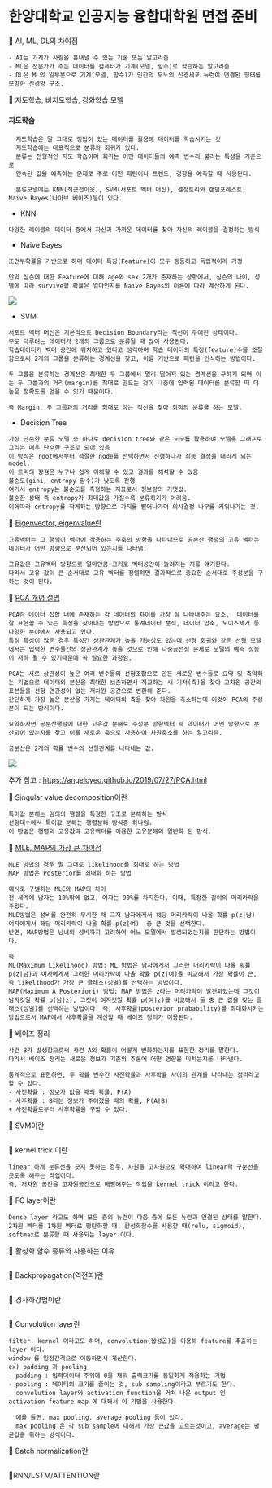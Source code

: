# 한양대학교 인공지능 융합대학원 면접 준비

🧐 AI, ML, DL의 차이점
```
- AI는 기계가 사람을 흉내낼 수 있는 기술 또는 알고리즘
- ML은 전문가가 주는 데이터를 컴퓨터가 기계(모델, 함수)로 학습하는 알고리즘
- DL은 ML의 일부분으로 기계(모델, 함수)가 인간의 두노의 신경세포 뉴런이 연결된 형태를 모방한 신경망 구조.
```
🧐 지도학습, 비지도학습, 강화학습 모델
#### 지도학습
```
  지도학습은 말 그대로 정답이 있는 데이터를 활용해 데이터를 학습시키는 것
  지도학습에는 대표적으로 분류와 회귀가 있다. 
  분류는 전형적인 지도 학습이며 회귀는 어떤 데이터들의 예측 변수라 불리는 특성을 기준으로 
  연속된 값을 예측하는 문제로 주로 어떤 패턴이나 트렌드, 경향을 예측할 때 사용된다.

  분류모델에는 KNN(최근접이웃), SVM(서포트 벡터 머신), 결정트리와 랜덤포레스트, Naive Bayes(나이브 베이즈)등이 있다.
```
- KNN
```
다양한 레이블의 데이터 중에서 자신과 가까운 데이터를 찾아 자신의 레이블을 결정하는 방식
```
- Naive Bayes 
```
조건부확률을 기반으로 하며 데이터 특징(Feature)이 모두 동등하고 독립적이라 가정

만약 심슨에 대한 Feature에 대해 age와 sex 2개가 존재하는 상황에서, 심슨의 나이, 성별에 따라 survive할 확률은 얼마인지를 Naive Bayes의 이론에 따라 계산하게 된다.
```
<img src='https://user-images.githubusercontent.com/79496166/204980854-4ff42f50-f0ed-447b-ad55-e7869acecfcd.png'/>

- SVM
```
서포트 벡터 머신은 기본적으로 Decision Boundary라는 직선이 주어진 상태이다.
주로 다루려는 데이터가 2개의 그룹으로 분류될 때 많이 사용된다.
학습데이터가 벡터 공간에 위치하고 있다고 생각하며 학습 데이터의 특징(feature)수를 조절함으로써 2개의 그룹을 분류하는 경계선을 찾고, 이를 기반으로 패턴을 인식하는 방법이다.

두 그룹을 분류하는 경계선은 최대한 두 그룹에서 멀리 떨어져 있는 경계선을 구하게 되며 이는 두 그룹과의 거리(margin)를 최대로 만드는 것이 나중에 입력된 데이터를 분류할 때 더 높은 정확도를 얻을 수 있기 때문이다.

즉 Margin, 두 그룹과의 거리를 최대로 하는 직선을 찾아 최적의 분류를 하는 모델.
```

- Decision Tree
```
가장 단순한 분류 모델 중 하나로 decision tree와 같은 도구를 활용하여 모델을 그래프로 그리는 매우 단순한 구조로 되어 있음
이 방식은 root에서부터 적절한 node를 선택하면서 진행하다가 최종 결정을 내리게 되는 model.
이 트리의 장점은 누구나 쉽게 이해할 수 있고 결과를 해석할 수 있음
불순도(gini, entropy 함수)가 낮도록 진행
여기서 entropy는 불순도를 측정하는 지표로서 정보량의 기댓값.
불순한 상태 즉 entropy가 최대값을 가질수록 분류하기가 어려움. 
이에따라 entropy를 작게하는 방향으로 가지를 뻗어나가며 의사결정 나무를 키워나가는 것.
```
🧐 [Eigenvector, eigenvalue란](https://bkshin.tistory.com/entry/%EB%A8%B8%EC%8B%A0%EB%9F%AC%EB%8B%9D-19-%ED%96%89%EB%A0%AC)
```
고유벡터는 그 행렬이 벡터에 작용하는 주축의 방향을 나타내므로 공분산 행렬의 고유 벡터는 데이터가 어떤 방향으로 분산되어 있는지를 나타냄.

고유값은 고유벡터 방향으로 얼마만큼 크기로 벡터공간이 늘려지는 지를 얘기한다.
따라서 고유 값이 큰 순서대로 고유 벡터를 정렬하면 결과적으로 중요한 순서대로 주성분을 구하는 것이 된다.
```
🧐 [PCA 개념 설명](https://ddongwon.tistory.com/114)
```
PCA란 데이터 집합 내에 존재하는 각 데이터의 차이를 가장 잘 나타내주는 요소,  데이터를 잘 표현할 수 있는 특성을 찾아내는 방법으로 통계데이터 분석, 데이터 압축, 노이즈제거 등 다양한 분야에서 사용되고 있다.
특히 특성이 많은 경우 특성간 상관관계가 높을 가능성도 있는데 선형 회귀와 같은 선형 모델에서는 입력한 변수들간의 상관관계가 높을 것으로 인해 다중공선성 문제로 모델의 예측 성능이 저하 될 수 있기때문에 꼭 필요한 과정임.

PCA는 서로 상관성이 높은 여러 변수들의 선형조합으로 만든 새로운 변수들로 요약 및 축약하는 기법으로 데이터의 분산을 최대한 보존하면서 직교하는 새 기저(축)을 찾아 고차원 공간의 표본들을 선형 연관성이 없는 저차원 공간으로 변환해 준다. 
간단하게 가장 높은 분산을 가지는 데이터의 축을 찾아 차원을 축소하는데 이것이 PCA의 주성분이 되는 방식이다.

요약하자면 공분산행렬에 대한 고유값 분해로 주성분 방향벡터 즉 데이터가 어떤 방향으로 분산되어 있는지를 찾고 이를 새로운 축으로 사용하여 차원축소를 하는 알고리즘.

공분산은 2개의 확률 변수의 선형관계를 나타내는 값.
```
<img src='https://user-images.githubusercontent.com/79496166/204996171-e2d157ca-2de1-4de8-9c50-d6905161718a.png'/>

추가 참고 : https://angeloyeo.github.io/2019/07/27/PCA.html

🧐 Singular value decomposition이란
```
특이값 분해는 임의의 행렬을 특정한 구조로 분해하는 방식
선형대수에서 특이값 분해는 행렬분해 방식중 하나임.
이 방법은 행렬의 고유값과 고유백터를 이용한 고유분해의 일반화 된 방식.
```
🧐 [MLE, MAP의 가장 큰 차이점](https://niceguy1575.medium.com/mle%EC%99%80-map%EC%9D%98-%EC%B0%A8%EC%9D%B4-7d2cc0bee9c)
```
MLE 방법의 경우 말 그대로 likelihood를 최대로 하는 방법
MAP 방법은 Posterior를 최대화 하는 방법

예시로 구별하는 MLE와 MAP의 차이
전 세계에 남자는 10%밖에 없고, 여자는 90%를 차지한다. 이때, 특정한 길이의 머리카락을 주웠다.
MLE방법은 성비를 완전히 무시한 채 그저 남자에게서 해당 머리카락이 나올 확률 p(z|남)
여자에게서 해당 머리카락이 나올 확률 p(z|여)  중 큰 것을 선택한다.
반면, MAP방법은 남녀의 성비까지 고려하여 어느 모델에서 발생되었는지를 판단하는 방법이다.

즉 
ML(Maximum Likelihood) 방법: ML 방법은 남자에게서 그러한 머리카락이 나올 확률 p(z|남)과 여자에게서 그러한 머리카락이 나올 확률 p(z|여)을 비교해서 가장 확률이 큰, 즉 likelihood가 가장 큰 클래스(성별)를 선택하는 방법이다.
MAP(Maximum A Posteriori) 방법: MAP 방법은 z라는 머리카락이 발견되었는데 그것이 남자것일 확률 p(남|z), 그것이 여자것일 확률 p(여|z)를 비교해서 둘 중 큰 값을 갖는 클래스(성별)를 선택하는 방법이다. 즉, 사후확률(posterior prabability)를 최대화시키는 방법으로서 MAP에서 사후확률을 계산할 때 베이즈 정리가 이용된다.

```
🧐 베이즈 정리
```
사건 B가 발생함으로써 사건 A의 확률이 어떻게 변화하는지를 표현한 정리를 말한다.
따라서 베이즈 정리는 새로운 정보가 기존의 추론에 어떤 영향을 미치는지를 나타낸다.

통계적으로 표현하면, 두 확률 변수간 사전확률과 사후확률 사이의 관계를 나타내는 정리라고 할 수 있다.
- 사전확률 : 정보가 없을 때의 확률, P(A)
- 사후확률 : B라는 정보가 주어졌을 때의 확률, P(A|B)
+ 사전확률로부터 사후확률을 구할 수 있다.
```
🧐 SVM이란
```
```
🧐 kernel trick 이란
```
linear 하게 분류선을 긋지 못하는 경우, 차원을 고차원으로 확대하여 linear학 구분선을 긋도록 해주는 작업이다.
즉, 저차원 공간을 고차원공간으로 매핑해주는 작업을 kernel trick 이라고 한다.
```
🧐 FC layer이란
```
Dense layer 라고도 하며 모든 층의 뉴런이 다음 층에 모든 뉴런과 연결된 상태를 말한다.
2차원 벡터를 1차원 벡터로 평탄화할 때, 활성화함수를 사용할 때(relu, sigmoid), softmax로 분류할 때 사용되는 layer 이다.
```
🧐 활성화 함수 종류와 사용하는 이유
```
```
🧐 Backpropagation(역전파)란
```
```
🧐 경사하강법이란
```

```
🧐 Convolution layer란
```
filter, kernel 이라고도 하며, convolution(합성곱)을 이용해 feature를 추출하는 layer 이다.
window 를 일정간격으로 이동하면서 계산한다.
ex) padding 과 pooling
- padding : 입력데이터 주위에 0을 채워 출력크기를 동일하게 적용하는 기법
- pooling : 데이터의 크기를 줄이는 것, sub sampling이라고 부르기도 한다.
  convolution layer와 activation function을 거쳐 나온 output 인 activation feature map 에 대해서 이 기법을 사용한다.
  
  예를 들면, max pooling, average pooling 등이 있다.
  max pooling 은 각 sub sample에 대해서 가장 큰값을 고르는것이고, average는 평균값을 취하는 방식이다.
```
🧐 Batch normalization란
```
```
🧐RNN/LSTM/ATTENTION란
```
```
